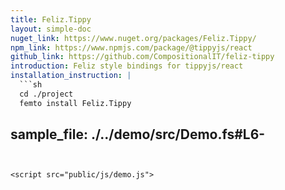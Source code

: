```yaml
---
title: Feliz.Tippy
layout: simple-doc
nuget_link: https://www.nuget.org/packages/Feliz.Tippy/
npm_link: https://www.npmjs.com/package/@tippyjs/react
github_link: https://github.com/CompositionalIT/feliz-tippy
introduction: Feliz style bindings for tippyjs/react
installation_instruction: |
  ```sh
  cd ./project
  femto install Feliz.Tippy
  ```
sample_file: ./../demo/src/Demo.fs#L6-
---
```


<script src="public/js/demo.js">
